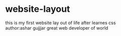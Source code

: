 # website-layout
this is my first website lay out of life after learnes css<br>
author:ashar gujjjar 
great web developer of world
